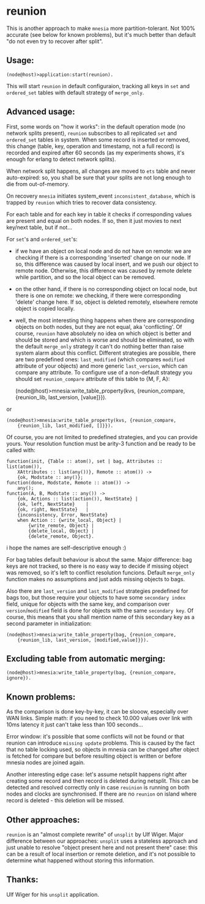 
reunion
=======

This is another approach to make `mnesia` more partition-tolerant. 
Not 100% accurate (see below for known problems), but it's much better
than default "do not even try to recover after split".

Usage:
------

	(node@host)>application:start(reunion).

This will start `reunion` in default configuraion, tracking all keys in
`set` and `ordered_set` tables with default strategy of `merge_only`.

Advanced usage:
---------------

First, some words on "how it works": in the default operation mode (no network
splits present), `reunion` subscribes to all replicated `set` and `ordered_set` 
tables in system. When some record is inserted or removed, this change (table,
key, operation and timestamp, not a full record) is recorded and expired after 
60 seconds (as my experiments shows, it's enough for erlang to detect network splits). 

When network split happens, all changes are moved to `ets` table and never 
auto-expired: so, you shall be sure that your splits are not long enough to 
die from out-of-memory.

On recovery `mnesia` initiates system_event `inconsistent_database`, which
is trapped by `reunion` which tries to recover data consistency.

For each table and for each key in table it checks if corresponding
values are present and equal on both nodes. If so, then it just movies to 
next key/next table, but if not...

For `set`'s and `ordered_set`'s: 
- if we have an object on local node and do not have on remote: 
we are checking if there is a corresponding 'inserted' change on our node. 
If so, this difference was caused by local insert, and we push our object to 
remote node. Otherwise, this difference was caused by remote delete while 
partition, and so the local object can be removed.
- on the other hand, if there is no corresponding object on local node, but
there is one on remote: we checking, if there were corresponding 'delete'
change here. If so, object is deleted remotely, elsewhere remote object
is copied locally. 
- well, the most interesting thing happens when there are corresponding
objects on both nodes, but they are not equal, aka 'conflicting'. 
Of course, `reunion` have absolutely no idea on which object is better and
should be stored and which is worse and should be eliminated, so with the
default `merge_only` strategy it can't do nothing better than raise 
system alarm about this conflict. Different strategies are possible, 
there are two predefined ones: `last_modified` (which compares `modified`
attribute of your objects) and more generic `last_version`, which can 
compare any attribute. To configure use of a non-default strategy 
you should set `reunion_compare` attribute of this table to {M, F, A}:

	(node@host)>mnesia:write_table_property(kvs, {reunion_compare, 
		{reunion_lib, last_version, [value]}}).

or

	(node@host)>mnesia:write_table_property(kvs, {reunion_compare, 
		{reunion_lib, last_modified, []}}).

Of course, you are not limited to predefined strategies, and you can 
provide yours. Your resolution function must be arity-3 function and 
be ready to be called with: 

	function(init, {Table :: atom(), set | bag, Attributes :: list(atom()), 
		XAttributes :: list(any())}, Remote :: atom()) -> 
		{ok, Modstate :: any()};
	function(done, Modstate, Remote :: atom()) -> 
		any();
	function(A, B, Modstate :: any()) -> 
		{ok, Actions :: list(action()), NextState} | 
		{ok, left, NextState}    | 
		{ok, right, NextState}   | 
		{inconsistency, Error, NextState}
		when Action :: {write_local, Object} | 
			{write_remote, Object} | 
			{delete_local, Object} | 
			{delete_remote, Object}.

i hope the names are self-descriptive enough :)

For bag tables default behaviour is about the same. Major difference: bag keys are 
not tracked, so there is no easy way to decide if missing object was removed, so 
it's left to conflict resolution funcions. Default `merge_only` function makes no 
assumptions and just adds missing objects to bags. 

Also there are `last_version` and `last_modified` strategies predefined for bags too, 
but those require your objects to have some `secondary index` field, unique for objects 
with the same key, and comparison over `version`/`modified` field is done for objects
with the same `secondary key`. Of course, this means that you shall mention name of 
this secondary key as a second parameter in initialization:

	(node@host)>mnesia:write_table_property(bag, {reunion_compare, 
		{reunion_lib, last_version, [modified,value]}}).

Excluding table from automatic merging:
---------------------------------------

	(node@host)>mnesia:write_table_property(bag, {reunion_compare, ignore}).

Known problems: 
---------------

As the comparison is done key-by-key, it can be slooow, especially over WAN links.
Simple math: if you need to check 10.000 values over link with 10ms latency it 
just can't take less than 100 seconds... 

Error window: it's possible that some conflicts will not be found or that 
reunion can introduce `missing update` problems. This is caused by the 
fact that no table locking used, so objects in mnesia can be changed 
after object is fetched for compare but before resulting object is 
written or before mnesia nodes are joined again.

Another interesting edge case: let's assume netsplit happens right after
creating some record and then record is deleted during netsplit. This can
be detected and resolved correctly only in case `reuinion` is running on 
both nodes and clocks are synchronised. If there are no `reunion` on 
island where record is deleted - this deletion will be missed.

Other approaches:
-----------------

`reunion` is an "almost complete rewrite" of `unsplit` by Ulf Wiger. 
Major difference between our approaches: `unsplit` uses a stateless 
approach and just unable to resolve "object present here and not present 
there" case: this can be a result of local insertion or remote deletion, 
and it's not possible to determine what happened without storing this information.

Thanks: 
-------

Ulf Wiger for his `unsplit` application. 

